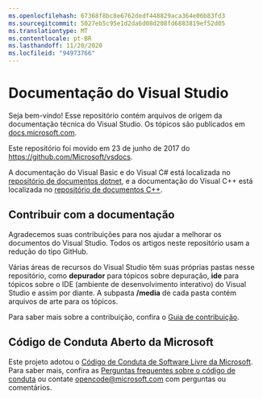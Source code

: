 ```yaml
---
ms.openlocfilehash: 67368f8bc8e6762dedf448829aca364e06b83fd3
ms.sourcegitcommit: 5027eb5c95e1d2da6d08d208fd6883819ef52d05
ms.translationtype: MT
ms.contentlocale: pt-BR
ms.lasthandoff: 11/20/2020
ms.locfileid: "94973766"
---
```

# <a name="visual-studio-documentation"></a>Documentação do Visual Studio

Seja bem-vindo! Esse repositório contém arquivos de origem da documentação técnica do Visual Studio. Os tópicos são publicados em [docs.microsoft.com](https://docs.microsoft.com/visualstudio).

Este repositório foi movido em 23 de junho de 2017 do https://github.com/Microsoft/vsdocs.

A documentação do Visual Basic e do Visual C# está localizada no [repositório de documentos dotnet](https://github.com/dotnet/docs/tree/master/docs), e a documentação do Visual C++ está localizada no [repositório de documentos C++](https://github.com/MicrosoftDocs/cpp-docs).

## <a name="contribute-to-the-documentation"></a>Contribuir com a documentação

Agradecemos suas contribuições para nos ajudar a melhorar os documentos do Visual Studio. Todos os artigos neste repositório usam a redução do tipo GitHub.

Várias áreas de recursos do Visual Studio têm suas próprias pastas nesse repositório, como **depurador** para tópicos sobre depuração, **ide** para tópicos sobre o IDE (ambiente de desenvolvimento interativo) do Visual Studio e assim por diante. A subpasta **/media** de cada pasta contém arquivos de arte para os tópicos.

Para saber mais sobre a contribuição, confira o [Guia de contribuição](CONTRIBUTING.md).

## <a name="microsoft-open-source-code-of-conduct"></a>Código de Conduta Aberto da Microsoft

Este projeto adotou o [Código de Conduta de Software Livre da Microsoft](https://opensource.microsoft.com/codeofconduct/). Para saber mais, confira as [Perguntas frequentes sobre o código de conduta](https://opensource.microsoft.com/codeofconduct/faq/) ou contate [opencode@microsoft.com](mailto:opencode@microsoft.com) com perguntas ou comentários.
